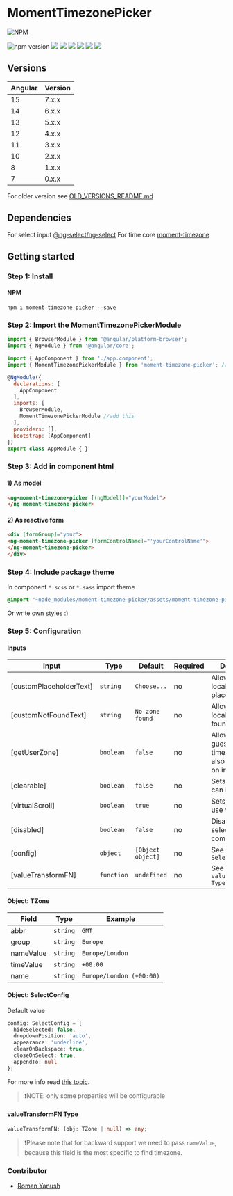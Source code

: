 # MomentTimezonePicker
[![NPM](https://nodei.co/npm/moment-timezone-picker.png)](https://nodei.co/npm/moment-timezone-picker/)

![npm version](https://img.shields.io/npm/v/moment-timezone-picker.svg?style=flat-square)
![](https://img.shields.io/npm/l/moment-timezone-picker.svg?style=flat-square)
![](https://img.shields.io/npm/dt/moment-timezone-picker.svg?style=flat-square)
![](https://img.shields.io/github/last-commit/romko775/ng-moment-timezone-picker.svg?style=flat-square)
![](https://img.shields.io/github/repo-size/romko775/ng-moment-timezone-picker.svg?style=flat-square)
![](https://img.shields.io/github/languages/code-size/romko775/ng-moment-timezone-picker.svg?style=flat-square)
![](https://img.shields.io/github/languages/count/romko775/ng-moment-timezone-picker.svg?style=flat-square)

## Versions
| Angular | Version |
|---------|---------|
| 15      | 7.x.x   |
| 14      | 6.x.x   |
| 13      | 5.x.x   |
| 12      | 4.x.x   |
| 11      | 3.x.x   |
| 10      | 2.x.x   |
| 8       | 1.x.x   |
| 7       | 0.x.x   |

For older version see [OLD_VERSIONS_README.md](./OLD_VERSION_README.md)

## Dependencies
For select input [@ng-select/ng-select](https://github.com/ng-select/ng-select)
For time core [moment-timezone](https://momentjs.com/timezone/)

## Getting started
### Step 1: Install 

#### NPM
```shell
npm i moment-timezone-picker --save
```

### Step 2: Import the MomentTimezonePickerModule
```js
import { BrowserModule } from '@angular/platform-browser';
import { NgModule } from '@angular/core';

import { AppComponent } from './app.component';
import { MomentTimezonePickerModule } from 'moment-timezone-picker'; //add this

@NgModule({
  declarations: [
    AppComponent
  ],
  imports: [
    BrowserModule,
    MomentTimezonePickerModule //add this
  ],
  providers: [],
  bootstrap: [AppComponent]
})
export class AppModule { }
```

### Step 3: Add in component html
#### 1) As model
```html
<ng-moment-timezone-picker [(ngModel)]="yourModel">
</ng-moment-timezone-picker>
```

#### 2) As reactive form
```html
<div [formGroup]="your">
<ng-moment-timezone-picker [formControlName]="'yourControlName'">
</ng-moment-timezone-picker>
</div>
```

### Step 4: Include package theme
In component `*.scss` or `*.sass` import theme
```scss
@import "~node_modules/moment-timezone-picker/assets/moment-timezone-picker.theme";
```

Or write own styles :)

### Step 5: Configuration
#### Inputs
| Input                   | Type       | Default           | Required | Description                                                            |
|-------------------------|------------|-------------------|----------|------------------------------------------------------------------------|
| [customPlaceholderText] | `string`   | `Choose...`       | no       | Allows you to localize the placeholder text.                           |
| [customNotFoundText]    | `string`   | `No zone found`   | no       | Allows you to localize not found text                                  |
| [getUserZone]           | `boolean`  | `false`           | no       | Allows you to guess user timezone. If `true` also emits value on init. |
| [clearable]             | `boolean`  | `false`           | no       | Sets that if select can be clearable.                                  |
| [virtualScroll]         | `boolean`  | `true`            | no       | Sets select to use virtual scroll.                                     |
| [disabled]              | `boolean`  | `false`           | no       | Disables the ng-select component                                       |
| [config]                | `object`   | `[Object object]` | no       | See interface `SelectConfig`                                           |
| [valueTransformFN]      | `function` | `undefined`       | no       | See `valueTransformFN Type`                                            |

#### Object: TZone
| Field     | Type     | Example                  |
|-----------|----------|--------------------------|
| abbr      | `string` | `GMT`                    |
| group     | `string` | `Europe`                 |
| nameValue | `string` | `Europe/London`          |
| timeValue | `string` | `+00:00`                 |
| name      | `string` | `Europe/London (+00:00)` |

#### Object: SelectConfig
Default value
```ts
config: SelectConfig = {
  hideSelected: false,
  dropdownPosition: 'auto',
  appearance: 'underline',
  clearOnBackspace: true,
  closeOnSelect: true,
  appendTo: null
};
```

For more info read [this topic](https://github.com/ng-select/ng-select).

> ❗NOTE: only some properties will be configurable

#### valueTransformFN Type
```typescript
valueTransformFN: (obj: TZone | null) => any;
```
> ❗Please note that for backward support we need to pass `nameValue`, because this field is the most specific to find timezone.

### Contributor
- [Roman Yanush](https://github.com/Romko775/)

